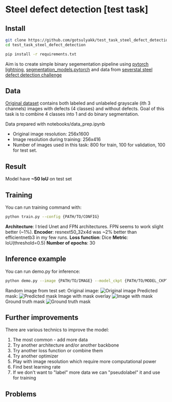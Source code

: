 # Steel defect detection [test task]

## Install
```sh
git clone https://github.com/gotsulyakk/test_task_steel_defect_detection.git
cd test_task_steel_defect_detection

pip install -r requirements.txt
```
Aim is to create simple binary segementation pipeline using [pytorch lightning](https://www.pytorchlightning.ai/), [segmentation_models.pytorch](https://github.com/qubvel/segmentation_models.pytorch) and data from [severstal steel defect detection challenge](https://www.kaggle.com/c/severstal-steel-defect-detection/overview)
## Data
[Original dataset](https://www.kaggle.com/c/severstal-steel-defect-detection/data) contains both labeled and unlabeled grayscale (ith 3 channels) images with defects (4 classes) and without defects. Goal of this task is to combine 4 classes into 1 and do binary segmentation. 

Data prepared with notebooks/data_prep.ipynb

- Original image resolution: 256x1600
- Image resolution during training: 256x416
- Number of images used in this task: 800 for train, 100 for validation, 100 for test set.

## Result
Model have **~50 IoU** on test set

## Training
You can run training command with:
```sh
python train.py --config {PATH/TO/CONFIG}
```
**Architecture**: I tried Unet and FPN architectures. FPN seems to work slight better (~1%).
**Encoder**: resnext50_32x4d was ~2% better than efficientnetb3 in my few runs.
**Loss function**: Dice
**Metric**: IoU(threshold=0.5)
**Number of epochs**: 30

## Inference example
You can run demo.py for inference:
```sh
python demo.py --image {PATH/TO/IMAGE} --model_ckpt {PATH/TO/MODEL_CKPT} --config {PATH/TO/CONFIG}
```
Random image from test set:
Original image:
![Original image](https://github.com/gotsulyakk/test_task_steel_defect_detection/blob/main/data/inference/original.jpg)
Predicted mask:
![Predicted mask](https://github.com/gotsulyakk/test_task_steel_defect_detection/blob/main/data/inference/pred_mask.jpg)
Image with mask overlay
![Image with mask](https://github.com/gotsulyakk/test_task_steel_defect_detection/blob/main/data/inference/masked.jpg)
Ground truth mask
![Ground truth mask](https://github.com/gotsulyakk/test_task_steel_defect_detection/blob/main/data/inference/gt_mask.jpg)

## Further improvements
There are various technics to improve the model:
1. The most common - add more data
2. Try another architecture and/or another backbone
3. Try another loss function or combine them
4. Try another optimizer
5. Play with image resolution which require more computational power
5. Find best learning rate
4. If we don't want to "label" more data we can "pseudolabel" it and use for training 

## Problems
